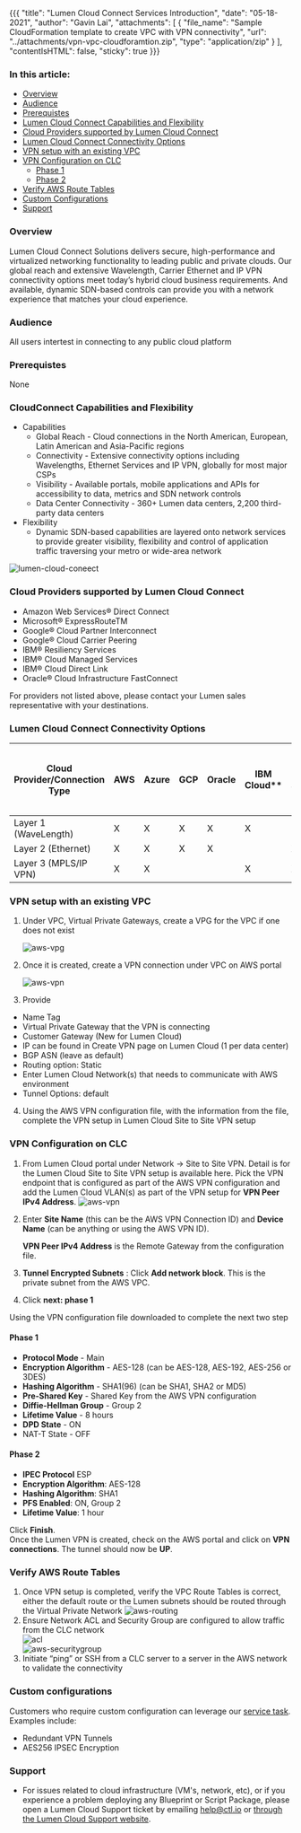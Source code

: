 {{{
  "title": "Lumen Cloud Connect Services Introduction",
  "date": "05-18-2021",
  "author": "Gavin Lai",
  "attachments": [
  {
    "file_name": "Sample CloudFormation template to create VPC with VPN connectivity",
    "url": "../attachments/vpn-vpc-cloudforamtion.zip",
    "type": "application/zip"
  }
  ],
  "contentIsHTML": false,
  "sticky": true
}}}

### In this article:

* [Overview](#overview)
* [Audience](#audience)
* [Prerequistes](#prerequistes)
* [Lumen Cloud Connect Capabilities and Flexibility](#lumen-cloudconnect-capabilities-flexibility)
* [Cloud Providers supported by Lumen Cloud Connect](#cloud-providers-supported-by-lumne-cloud-cloudconnect)
* [Lumen Cloud Connect Connectivity Options](#lumen-cloud-connect-connectivity-options)
* [VPN setup with an existing VPC](#vpn-setup-with-an-existing-vpc)
* [VPN Configuration on CLC](#vpn-configuration-on-clc)
  * [Phase 1](#phase-1)
  * [Phase 2](#phase-2)
* [Verify AWS Route Tables ](#verify-aws-route-tables)
* [Custom Configurations](#custom-configurations)
* [Support](#support)

### Overview
Lumen Cloud Connect Solutions delivers secure, high-performance and virtualized networking functionality to leading public and private clouds. Our global reach and extensive Wavelength, Carrier Ethernet and IP VPN connectivity options meet today’s hybrid cloud business requirements. And available, dynamic SDN-based controls can provide you with a network experience that matches your cloud experience.

### Audience

All users intertest in connecting to any public cloud platform

### Prerequistes

None

### CloudConnect Capabilities and Flexibility
* Capabilities
  * Global Reach - Cloud connections in the North American, European, Latin American and Asia-Pacific regions
  * Connectivity - Extensive connectivity options including Wavelengths, Ethernet Services and IP VPN, globally for most major CSPs
  * Visibility - Available portals, mobile applications and APIs for accessibility to data, metrics and SDN network controls
  * Data Center Connectivity - 360+ Lumen data centers, 2,200 third-party data centers
* Flexibility
  * Dynamic SDN-based capabilities are layered onto network services to provide greater visibility, flexibility and control of application traffic traversing your metro or wide-area network

![lumen-cloud-coneect](../../images/cloudconnect/cloud-connect.png)

### Cloud Providers supported by Lumen Cloud Connect

* Amazon Web Services® Direct Connect
* Microsoft® ExpressRouteTM
* Google® Cloud Partner Interconnect
* Google® Cloud Carrier Peering
* IBM® Resiliency Services
* IBM® Cloud Managed Services
* IBM® Cloud Direct Link
* Oracle® Cloud Infrastructure FastConnect

For providers not listed above, please contact your Lumen sales representative with your destinations.

### Lumen Cloud Connect Connectivity Options
**Cloud Provider/Connection Type**|**AWS**|**Azure**|**GCP**|**Oracle**|IBM Cloud**|**IBM Resiliency Services and Cloud Managed Services**
-------------|-------------|-------------|-------------|-------------|-------------|-------------
Layer 1 (WaveLength)|X|X|X|X|X|
Layer 2 (Ethernet)|X|X|X|X| |X
Layer 3 (MPLS/IP VPN)|X|X| | |X|X

### VPN setup with an existing VPC

1. Under VPC, Virtual Private Gateways, create a VPG for the VPC if one does not exist

   ![aws-vpg](../../images/awsvpn/aws-vpg.png)

2. Once it is created, create a VPN connection under VPC on AWS portal

   ![aws-vpn](../../images/awsvpn/aws-vpn.png)  

3. Provide  
  *	Name Tag  
  *	Virtual Private Gateway that the VPN is connecting  
  *	Customer Gateway (New for Lumen Cloud)  
  *	IP can be found in Create VPN page on Lumen Cloud (1 per data center)  
  *	BGP ASN (leave as default)  
  *	Routing option: Static  
  *	Enter Lumen Cloud Network(s) that needs to communicate with AWS environment  
  *	Tunnel Options: default  
4. Using the AWS VPN configuration file, with the information from the file, complete the VPN setup in Lumen Cloud Site to Site VPN setup

### VPN Configuration on CLC
1. From Lumen Cloud portal under Network -> Site to Site VPN.  Detail is for the Lumen Cloud Site to Site VPN setup is available here. Pick the VPN endpoint that is configured as part of the AWS VPN configuration and add the Lumen Cloud VLAN(s) as part of the VPN setup for **VPN Peer IPv4 Address**.
   ![aws-vpn](../../images/awsvpn/clc-vpn-endpoint.png)

2. Enter **Site Name** (this can be the AWS VPN Connection ID) and **Device Name** (can be anything or using the AWS VPN ID).  

   **VPN Peer IPv4 Address** is the Remote Gateway from the configuration file.  

3. **Tunnel Encrypted Subnets** : Click **Add network block**. This is the private subnet from the AWS VPC.

4. Click **next: phase 1**   

Using the VPN configuration file downloaded to complete the next two step

#### Phase 1

* **Protocol Mode** - Main
* **Encryption Algorithm** - AES-128 (can be AES-128, AES-192, AES-256 or 3DES)
* **Hashing Algorithm** - SHA1(96) (can be SHA1, SHA2 or MD5)
* **Pre-Shared Key** - Shared Key from the AWS VPN configuration
* **Diffie-Hellman Group** - Group 2
* **Lifetime Value** - 8 hours
* **DPD State** - ON
* NAT-T State - OFF

#### Phase 2  
* **IPEC Protocol** ESP  
* **Encryption Algorithm**: AES-128   
* **Hashing Algorithm**: SHA1  
* **PFS Enabled**: ON, Group 2  
* **Lifetime Value**: 1 hour  

Click **Finish**.  
Once the Lumen VPN is created, check on the AWS portal and click on **VPN connections**. The tunnel should now be **UP**.  


### Verify AWS Route Tables
1. Once VPN setup is completed, verify the VPC Route Tables is correct, either the default route or the Lumen subnets should be routed through the Virtual Private Network
   ![aws-routing](../../images/awsvpn/aws-routing.png)
2. Ensure Network ACL and Security Group are configured to allow traffic from the CLC network  
   ![acl](../../images/awsvpn/acl.png)  
   ![aws-securitygroup](../../images/awsvpn/aws-securitygroup.png)  
3. Initiate “ping” or SSH from a CLC server to a server in the AWS network to validate the connectivity

### Custom configurations
Customers who require custom configuration can leverage our [service task](//www.ctl.io/service-tasks/#vpn-tunnels-deployment). Examples include:
* Redundant VPN Tunnels
* AES256 IPSEC Encryption

### Support

* For issues related to cloud infrastructure (VM's, network, etc), or if you experience a problem deploying any Blueprint or Script Package, please open a Lumen Cloud Support ticket by emailing [help@ctl.io](mailto:help@ctl.io) or [through the Lumen Cloud Support website](//t3n.zendesk.com/tickets/new).
